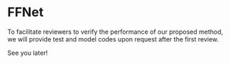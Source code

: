 # FFNet

To facilitate reviewers to verify the performance of our proposed method, we will provide test and model codes upon request after the first review.


See you later!
